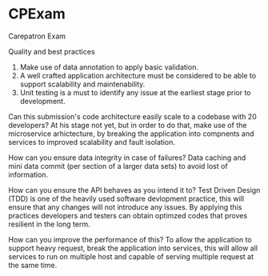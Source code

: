 # CPExam
Carepatron Exam 

Quality and best practices
  1. Make use of data annotation to apply basic validation.
  2. A well crafted application architecture must be considered to be able to support scalability and maintenability.
  3. Unit testing is a must to identify any issue at the earliest stage prior to development.
     
Can this submission's code architecture easily scale to a codebase with 20 developers?
  At his stage not yet, but in order to do that, make use of the microservice arhictecture, by breaking the application into compnents and services to improved scalability and fault isolation.

How can you ensure data integrity in case of failures?
Data caching and mini data commit (per section of a larger data sets) to avoid lost of information.

How can you ensure the API behaves as you intend it to?
Test Driven Design (TDD) is one of the heavily used software devlopment practice, this will ensure that any changes will not introduce any issues. By applying this practices developers and testers can obtain optimzed codes that proves resilient in the long term.

How can you improve the performance of this?
To allow the application to support heavy request, break the application into services, this will allow all services to run on multiple host and capable of serving multiple request at the same time.
